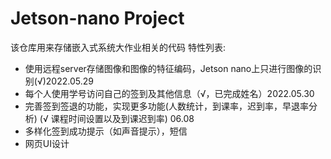 # Jetson-nano Project

该仓库用来存储嵌入式系统大作业相关的代码
特性列表:

- 使用远程server存储图像和图像的特征编码，Jetson nano上只进行图像的识别(√)2022.05.29
- 每个人使用学号访问自己的签到及其他信息（√，已完成姓名）2022.05.30
- 完善签到签退的功能，实现更多功能(人数统计，到课率，迟到率，早退率分析) (√ 课程时间设置以及到课迟到率) 06.08
- 多样化签到成功提示（如声音提示），短信
- 网页UI设计

